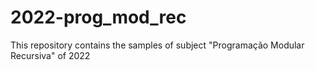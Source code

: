 # 2022-prog_mod_rec
This repository contains the samples of subject "Programação Modular Recursiva" of 2022
